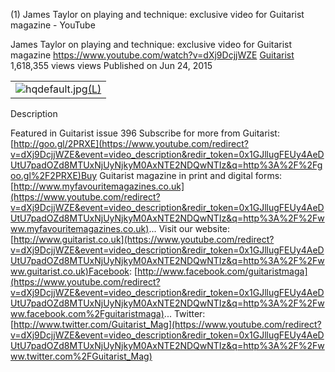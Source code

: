 (1) James Taylor on playing and technique: exclusive video for Guitarist magazine - YouTube

James Taylor on playing and technique: exclusive video for Guitarist magazine
https://www.youtube.com/watch?v=dXj9DcjjWZE
[Guitarist](https://www.youtube.com/channel/UCcniHc5ivrNMY2HUocYmzAg)
1,618,355 views views
Published on Jun 24, 2015

|     |
| --- |
| ![hqdefault.jpg](../_resources/cfe3ba056065083865b7cbcfd1a4fa68.jpg)[(L)](https://www.youtube.com/watch?v=dXj9DcjjWZE) |

Description

Featured in Guitarist issue 396 Subscribe for more from Guitarist: [http://goo.gl/2PRXE](https://www.youtube.com/redirect?v=dXj9DcjjWZE&event=video_description&redir_token=0x1GJllugFEUy4AeDUtU7padOZd8MTUxNjUyNjkyM0AxNTE2NDQwNTIz&q=http%3A%2F%2Fgoo.gl%2F2PRXE)Buy Guitarist magazine in print and digital forms: [http://www.myfavouritemagazines.co.uk](https://www.youtube.com/redirect?v=dXj9DcjjWZE&event=video_description&redir_token=0x1GJllugFEUy4AeDUtU7padOZd8MTUxNjUyNjkyM0AxNTE2NDQwNTIz&q=http%3A%2F%2Fwww.myfavouritemagazines.co.uk)... Visit our website: [http://www.guitarist.co.uk](https://www.youtube.com/redirect?v=dXj9DcjjWZE&event=video_description&redir_token=0x1GJllugFEUy4AeDUtU7padOZd8MTUxNjUyNjkyM0AxNTE2NDQwNTIz&q=http%3A%2F%2Fwww.guitarist.co.uk)Facebook: [http://www.facebook.com/guitaristmaga](https://www.youtube.com/redirect?v=dXj9DcjjWZE&event=video_description&redir_token=0x1GJllugFEUy4AeDUtU7padOZd8MTUxNjUyNjkyM0AxNTE2NDQwNTIz&q=http%3A%2F%2Fwww.facebook.com%2Fguitaristmaga)... Twitter: [http://www.twitter.com/Guitarist_Mag](https://www.youtube.com/redirect?v=dXj9DcjjWZE&event=video_description&redir_token=0x1GJllugFEUy4AeDUtU7padOZd8MTUxNjUyNjkyM0AxNTE2NDQwNTIz&q=http%3A%2F%2Fwww.twitter.com%2FGuitarist_Mag)